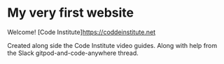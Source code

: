 # My very first website

Welcome! [Code Institute]https://coddeinstitute.net

Created along side the Code Institute video guides.
Along with help from the Slack gitpod-and-code-anywhere thread.